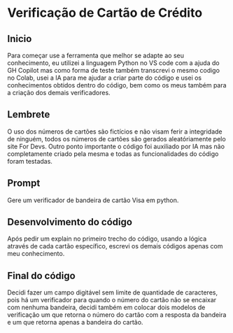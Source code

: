 # Verificação de Cartão de Crédito

## Inicio

Para começar use a ferramenta que melhor se adapte ao seu conhecimento, eu utilizei a linguagem Python
no VS code com a ajuda do GH Copilot mas como forma de teste também transcrevi o mesmo codigo no Colab,
usei a IA para me ajudar a criar parte do código 
e usei os conhecimentos obtidos dentro do código,
bem como os meus também para a criação dos demais verificadores.

## Lembrete

O uso dos números de cartões são fictícios 
e não visam ferir a integridade de ninguém,
todos os números de cartões são gerados aleatóriamente pelo site For Devs.
Outro ponto importante o código foi auxiliado por IA mas não completamente criado pela mesma
e todas as funcionalidades do código foram testadas.

## Prompt

Gere um verificador de bandeira de cartão Visa em python.

## Desenvolvimento do código

Após pedir um explain no primeiro trecho do código, 
usando a lógica através de cada cartão específico,
escrevi os demais códigos apenas com meu conhecimento.

## Final do código

Decidi fazer um campo digitável sem limite de quantidade de caracteres,
pois há um verificador para quando o número do cartão não se encaixar com nenhuma bandeira,
decidi também em colocar dois modelos de verificação 
um que retorna o número do cartão com a resposta da bandeira
e um que retorna apenas a bandeira do cartão.

